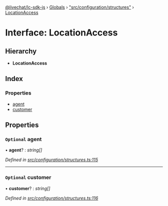 [@livechat/lc-sdk-js](../README.md) › [Globals](../globals.md) › ["src/configuration/structures"](../modules/_src_configuration_structures_.md) › [LocationAccess](_src_configuration_structures_.locationaccess.md)

# Interface: LocationAccess

## Hierarchy

* **LocationAccess**

## Index

### Properties

* [agent](_src_configuration_structures_.locationaccess.md#optional-agent)
* [customer](_src_configuration_structures_.locationaccess.md#optional-customer)

## Properties

### `Optional` agent

• **agent**? : *string[]*

*Defined in [src/configuration/structures.ts:115](https://github.com/livechat/lc-sdk-js/blob/ac28f06/src/configuration/structures.ts#L115)*

___

### `Optional` customer

• **customer**? : *string[]*

*Defined in [src/configuration/structures.ts:116](https://github.com/livechat/lc-sdk-js/blob/ac28f06/src/configuration/structures.ts#L116)*

